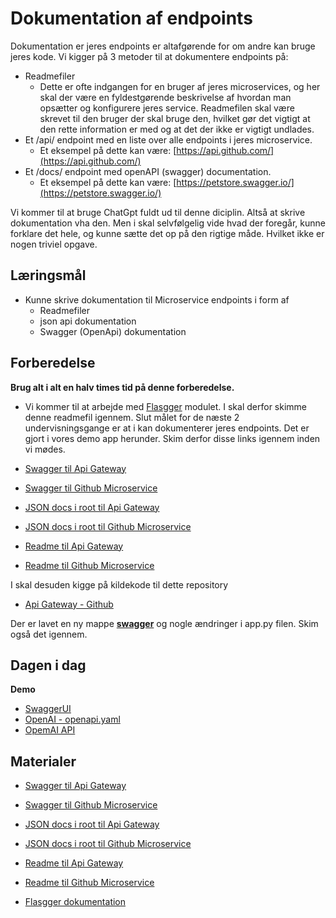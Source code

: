 # Dokumentation af endpoints
Dokumentation er jeres endpoints er altafgørende for om andre kan bruge jeres kode. 
Vi kigger på 3 metoder til at dokumentere endpoints på:

* Readmefiler
    * Dette er ofte indgangen for en bruger af jeres microservices, og her skal der være en fyldestgørende beskrivelse af hvordan man opsætter og konfigurere jeres service. Readmefilen skal være skrevet til den bruger der skal bruge den, hvilket gør det vigtigt at den rette information er med og at det der ikke er vigtigt undlades.   
* Et /api/ endpoint med en liste over alle endpoints i jeres microservice.
    * Et eksempel på dette kan være: [https://api.github.com/](https://api.github.com/)
* Et /docs/ endpoint med openAPI (swagger) documentation.
    * Et eksempel på dette kan være: [https://petstore.swagger.io/](https://petstore.swagger.io/)

Vi kommer til at bruge ChatGpt fuldt ud til denne diciplin. Altså at skrive dokumentation vha den. Men i skal selvfølgelig vide hvad der foregår, kunne forklare det hele, og kunne sætte det op på den rigtige måde. Hvilket ikke er nogen triviel opgave. 

## Læringsmål
* Kunne skrive dokumentation til Microservice endpoints i form af 
    * Readmefiler
    * json api dokumentation
    * Swagger (OpenApi) dokumentation

## Forberedelse
**Brug alt i alt en halv times tid på denne forberedelse.**

* Vi kommer til at arbejde med [Flasgger](https://github.com/flasgger/flasgger/blob/master/README.md) modulet. I skal derfor skimme denne readmefil igennem.
Slut målet for de næste 2 undervisningsgange er at i kan dokumenterer jeres endpoints. Det er gjort i vores demo app herunder. Skim derfor disse links igennem inden vi mødes.    

* [Swagger til Api Gateway](https://githubapigateway-h4hrfpe0fgg5dphq.northeurope-01.azurewebsites.net/docs)
* [Swagger til Github Microservice](https://github-microservice-gygahdabdwbjbbhj.northeurope-01.azurewebsites.net/docs)
* [JSON docs i root til Api Gateway](https://githubapigateway-h4hrfpe0fgg5dphq.northeurope-01.azurewebsites.net/)
* [JSON docs i root til Github Microservice](https://github-microservice-gygahdabdwbjbbhj.northeurope-01.azurewebsites.net/)
* [Readme til Api Gateway](https://github.com/ITAKEA/api_gateway/blob/master/README.md)
* [Readme til Github Microservice](https://github.com/ITAKEA/github_microservice/blob/master/README.md)

I skal desuden kigge på kildekode til dette repository

* [Api Gateway - Github](https://github.com/ITAKEA/api_gateway)

Der er lavet en ny mappe **[swagger](https://github.com/ITAKEA/api_gateway/tree/master/swagger)** og nogle ændringer i app.py filen. Skim også det igennem.


## Dagen i dag

**Demo**     
* [SwaggerUI](https://swagger.io/tools/swagger-ui/)
* [OpenAI - openapi.yaml](https://github.com/openai/openai-openapi/blob/master/openapi.yaml)
* [OpemAI API](https://platform.openai.com/docs/overview)


## Materialer
* [Swagger til Api Gateway](https://githubapigateway-h4hrfpe0fgg5dphq.northeurope-01.azurewebsites.net/docs)
* [Swagger til Github Microservice](https://github-microservice-gygahdabdwbjbbhj.northeurope-01.azurewebsites.net/docs)
* [JSON docs i root til Api Gateway](https://githubapigateway-h4hrfpe0fgg5dphq.northeurope-01.azurewebsites.net/)
* [JSON docs i root til Github Microservice](https://github-microservice-gygahdabdwbjbbhj.northeurope-01.azurewebsites.net/)

* [Readme til Api Gateway](https://github.com/ITAKEA/api_gateway/blob/master/README.md)
* [Readme til Github Microservice](https://github.com/ITAKEA/github_microservice/blob/master/README.md)

* [Flasgger dokumentation](https://github.com/flasgger/flasgger/blob/master/README.md)
